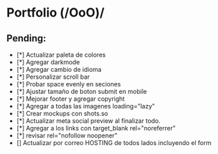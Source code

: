 # Portfolio (/OoO)/

## Pending:

- [*] Actualizar paleta de colores
- [*] Agregar darkmode
- [*] Agregar cambio de idioma
- [*] Personalizar scroll bar
- [*] Probar space evenly en seciones
- [*] Ajustar tamaño de boton submit en mobile
- [*] Mejorar footer y agregar copyright
- [*] Agregar a todas las imagenes loading="lazy"
- [*] Crear mockups con shots.so
- [*] Actualizar meta social preview al finalizar todo.
- [*] Agregar a los links con target_blank rel="noreferrer"
- [*] revisar rel="nofollow noopener"
- [] Actualizar por correo HOSTING de todos lados incluyendo el form
